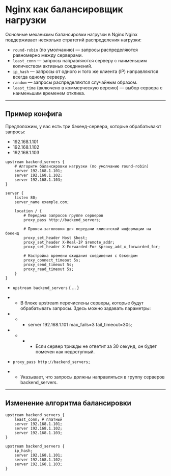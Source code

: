 # Nginx как балансировщик нагрузки

Основные механизмы балансировки нагрузки в Nginx
Nginx поддерживает несколько стратегий распределения нагрузки:

- `round-robin` (по умолчанию) — запросы распределяются равномерно между серверами.
- `least_conn` — запросы направляются серверу с наименьшим количеством активных соединений.
- `ip_hash` — запросы от одного и того же клиента (IP) направляются всегда одному серверу.
- `random` — запросы распределяются случайным образом.
- `least_time` (включено в коммерческую версию) — выбор сервера с наименьшим временем отклика.

***

## Пример конфига

Предположим, у вас есть три бэкенд-сервера, которые обрабатывают запросы:

- 192.168.1.101
- 192.168.1.102
- 192.168.1.103

```nginx
upstream backend_servers {
    # Алгоритм балансировки нагрузки (по умолчанию round-robin)
    server 192.168.1.101;
    server 192.168.1.102;
    server 192.168.1.103;
}

server {
    listen 80;
    server_name example.com;

    location / {
        # Передача запросов группе серверов
        proxy_pass http://backend_servers;

        # Прокси-заголовки для передачи клиентской информации на бэкенд
        proxy_set_header Host $host;
        proxy_set_header X-Real-IP $remote_addr;
        proxy_set_header X-Forwarded-For $proxy_add_x_forwarded_for;

        # Настройка времени ожидания соединения с бэкендом
        proxy_connect_timeout 5s;
        proxy_send_timeout 5s;
        proxy_read_timeout 5s;
    }
}
```

- `upstream backend_servers` { ... }
- - В блоке upstream перечислены серверы, которые будут обрабатывать запросы. Здесь можно задавать параметры:
- - - server 192.168.1.101 max_fails=3 fail_timeout=30s;
- - - - Если сервер трижды не ответит за 30 секунд, он будет помечен как недоступный.

- `proxy_pass http://backend_servers;`
- - Указывает, что запросы должны направляться в группу серверов backend_servers.

***

## Изменение алгоритма балансировки

```nginx
upstream backend_servers {
    least_conn; # платный
    server 192.168.1.101;
    server 192.168.1.102;
    server 192.168.1.103;
}
```

```nginx
upstream backend_servers {
    ip_hash;
    server 192.168.1.101;
    server 192.168.1.102;
    server 192.168.1.103;
}
```
